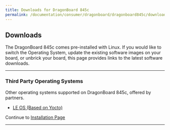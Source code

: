 ```yaml
---
title: Downloads for DragonBoard 845c
permalink: /documentation/consumer/dragonboard/dragonboard845c/downloads/
---
```

## Downloads

The DragonBoard 845c comes pre-installed with Linux. If you would like to switch the Operating System, update the existing software images on your board, or unbrick your board, this page provides links to the latest software downloads.

***

### Third Party Operating Systems

Other operating systems supported on DragonBoard 845c, offered by partners.

- [LE OS (Based on Yocto)](https://thundercomm.s3-ap-northeast-1.amazonaws.com/shop/doc/1544580412842651/5c471969b1c340c7bbc20b02148762ce-1352331417) 

Continue to [Installation Page](../installation)

***
